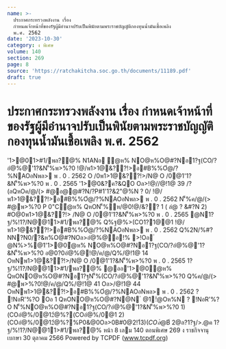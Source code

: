 ```yaml
---
name: >-
  ประกาศกระทรวงพลังงาน เรื่อง
  กำหนดเจ้าหน้าที่ของรัฐผู้มีอำนาจปรับเป็นพินัยตามพระราชบัญญัติกองทุนน้ำมันเชื้อเพลิง
  พ.ศ. 2562
date: '2023-10-30'
category: ง พิเศษ
volume: 140
section: 269
page: 8
source: 'https://ratchakitcha.soc.go.th/documents/11189.pdf'
draft: true
---
```


# ประกาศกระทรวงพลังงาน เรื่อง กำหนดเจ้าหน้าที่ของรัฐผู้มีอำนาจปรับเป็นพินัยตามพระราชบัญญัติกองทุนน้ำมันเชื้อเพลิง พ.ศ. 2562

'1>@01>#1/พล?@% N1ANอ ํ@ห% NO@ห%O@#?Nอ1?ฐ(CO/?อํ@%@'1?&N'็%พ>%?0 !@/พ1>1@&??!>อ#B%%Oํ@/?%NAOอNพล> พ . 0 . 2562 O /0พ1>1@&??!>/N@ O /0@1'1?&N'็%พ>%?0 พ . 0 . 2565 '1>@0&?ค?&QO Oล>!@//@!1@ 39 /?(ลQหOค/@/(> #@อ@@#?N/?P#1'1?&2"@%N ? 0/ !@/พ1>1@&??!>อ#B%%Oํ@/?%NAOอNพล> พ . 0 . 2562 N'็%ค/@/(> #@พ>%?0 P 0"Cํ@ห% QหON'็%ห/@0!@/&?? 1 ( ลํ@ ? &#?N 2) #O@0พ1>1@&??!> /N@ O /0@1'1?&N'็%พ>%?0 พ . 0 . 2565 @N1?ฐ/%!1?/N@@11>#1/พล?@% Q%ฐ@%>(CO1?1@@1 !@/พ1>1@&??!>อ#B%%Oํ@/?%NAOอNพล> พ . 0 . 2562 Q%2N/%#?NN?N0/?&ห%O@#?NOล>อํ@%@อ!% >!Oอ ํ @N%>%@1'1>@0ํ@ห% NO@ห%O@#?Nอ1?ฐ(CO/?อํ@%@'1?&N'็%พ>%?0 อ@0?0อํ@%@!@/ค/@/Q%/@!1@ 14 OหNพ1>1@&??!>/N@ O /0@1'1?&N'็%พ>%?0 พ . 0 . 2565 1?ฐ/%!1?/N@@11>#1/พล?@% @ออ'1>@0ํ@ห% QหONO@ห%O@#?Nอ1?ฐN'็%(CO/?อํ@%@'1?&N'็%พ>%?0 Q%ค/@/(> #@พ>%?0!@/ค/@/Q%/@!1@ 41 Oล>/@!1@ 44 OหNพ1>1@&??!>อ#B%%Oํ@/?%NAOอNพล> พ . 0 . 2562 ? !NอR'%?O Oอ 1 QหONO@ห%O@#?N@N ํ @1!ํ@Oห%N ? !NอR'%?O N'็%NO@ห%O@#?Nอ1?ฐ(CO/?อํ@%@'1?&N'็%พ>%?0 1) (COอํ@%/0@12ํ@%?(COอํ@%/0@1 2) (COอํ@%/0@12ํ@%?%P0&@0Oล>0B#$0@2!1์ 3) (COอํ@%/0@12ํ@%?&1>ห@1@1N>%Oล>&1>ห@1อค์1 ^ ) (COอํ@%/0@12ํ@%?#?NN1?0ANออ0N@อAN% Oอ 2 1?คN@'1?&N'็%พ>%?0#?Nห/@0&??!>R/O/?อ?!1@อ0N@2CR/NN>%ห%@Nห/AN%&@# QหONO@ห%O@#?Nอ1?ฐ(CO/?อํ@%@'1?&N'็%พ>%?0!@/Oอ 1 Nพ?0ค%N ? 0/ N'็%(CO/?อํ@%@'1?&N'็%พ>%?0 #?O%?O !?OO!N/?%"? @/?%'1>@0Q%1@>@%BN&1@N'็%!O%R' '1>@0  /?%#?N 18 !Bล@ค/ พ . 0 . 2_` 6 พ?1>พ?%$B์ 2@ล?1?ฐ/>.@ค 1?ฐ/%!1?/N@@11>#1/พล?@% หน้า 8 เลม 140 ตอนพิเศษ 269 ง ราชกิจจานุเบกษา 30 ตุลาคม 2566 Powered by TCPDF (www.tcpdf.org)
